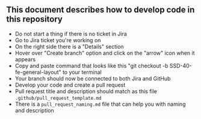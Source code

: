 ## This document describes how to develop code in this repository

- Do not start a thing if there is no ticket in Jira
- Go to Jira ticket you're working on
- On the right side there is a "Details" section
- Hover over "Create branch" option and click on the "arrow" icon when it appears
- Copy and paste command that looks like this "git checkout -b SSD-40-fe-general-layout" to your terminal
- Your branch should now be connected to both Jira and GitHub
- Develop your code and create a pull request
- Pull request title and description should match as this file `.github/pull_request_template.md`
- There is a `pull_request_naming.md` file that can help you with naming and description